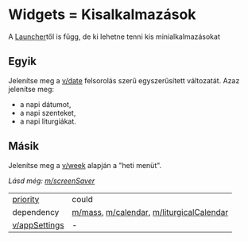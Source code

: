 Widgets = Kisalkalmazások 
===
A [Launcher](../theLauncher.md)től is függ, de ki lehetne tenni kis minialkalmazásokat 

## Egyik
Jelenítse meg a [v/date](../views/date.md) felsorolás szerű egyszerűsített változatát. Azaz jelenítse meg:
- a napi dátumot,
- a napi szenteket,
- a napi liturgiákat.

## Másik
Jelenítse meg a [v/week](../views/week.md) alapján a "heti menüt".

_Lásd még: [m/screenSaver](screenSaver.md)_

|||
| --- | --- |
| [priority](../definitions.md#priorities) | could |
| dependency | [m/mass](mass.md), [m/calendar](calendar.md), [m/liturgicalCalendar](liturgicalCalendar.md) |
| [v/appSettings](../views/appSettings.md) | - |